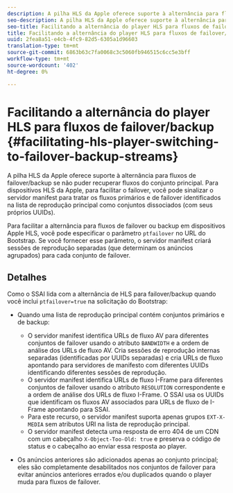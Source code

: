 ```yaml
---
description: A pilha HLS da Apple oferece suporte à alternância para fluxos de failover/backup se não puder recuperar fluxos do conjunto principal. Para dispositivos HLS da Apple, para facilitar o failover, você pode sinalizar o servidor manifest para tratar os fluxos primários e de failover identificados na lista de reprodução principal como conjuntos dissociados (com seus próprios UUIDs).
seo-description: A pilha HLS da Apple oferece suporte à alternância para fluxos de failover/backup se não puder recuperar fluxos do conjunto principal. Para dispositivos HLS da Apple, para facilitar o failover, você pode sinalizar o servidor manifest para tratar os fluxos primários e de failover identificados na lista de reprodução principal como conjuntos dissociados (com seus próprios UUIDs).
seo-title: Facilitando a alternância do player HLS para fluxos de failover/backup
title: Facilitando a alternância do player HLS para fluxos de failover/backup
uuid: 2fea8a51-e4cb-4fc9-82d5-6305a1d96603
translation-type: tm+mt
source-git-commit: 6863b63c7fa0068c3c5060fb946515c6cc5e3bff
workflow-type: tm+mt
source-wordcount: '402'
ht-degree: 0%

---
```



# Facilitando a alternância do player HLS para fluxos de failover/backup {#facilitating-hls-player-switching-to-failover-backup-streams}

A pilha HLS da Apple oferece suporte à alternância para fluxos de failover/backup se não puder recuperar fluxos do conjunto principal. Para dispositivos HLS da Apple, para facilitar o failover, você pode sinalizar o servidor manifest para tratar os fluxos primários e de failover identificados na lista de reprodução principal como conjuntos dissociados (com seus próprios UUIDs).

Para facilitar a alternância para fluxos de failover ou backup em dispositivos Apple HLS, você pode especificar o parâmetro `ptfailover` no URL do Bootstrap. Se você fornecer esse parâmetro, o servidor manifest criará sessões de reprodução separadas (que determinam os anúncios agrupados) para cada conjunto de failover.

## Detalhes

Como o SSAI lida com a alternância de HLS para failover/backup quando você inclui `ptfailover=true` na solicitação do Bootstrap:

* Quando uma lista de reprodução principal contém conjuntos primários e de backup:

   * O servidor manifest identifica URLs de fluxo AV para diferentes conjuntos de failover usando o atributo `BANDWIDTH` e a ordem de análise dos URLs de fluxo AV. Cria sessões de reprodução internas separadas (identificadas por UUIDs separadas) e cria URLs de fluxo apontando para servidores de manifesto com diferentes UUIDs identificando diferentes sessões de reprodução.
   * O servidor manifest identifica URLs de fluxo I-Frame para diferentes conjuntos de failover usando o atributo `RESOLUTION` correspondente e a ordem de análise dos URLs de fluxo I-Frame. O SSAI usa os UUIDs que identificam os fluxos AV associados para URLs de fluxo de I-Frame apontando para SSAI.
   * Para este recurso, o servidor manifest suporta apenas grupos `EXT-X-MEDIA` sem atributos URI na lista de reprodução principal.
   * O servidor manifest detecta uma resposta de erro 404 de um CDN com um cabeçalho `X-Object-Too-Old: true` e preserva o código de status e o cabeçalho ao enviar essa resposta ao player.

* Os anúncios anteriores são adicionados apenas ao conjunto principal; eles são completamente desabilitados nos conjuntos de failover para evitar anúncios anteriores errados e/ou duplicados quando o player muda para fluxos de failover.

